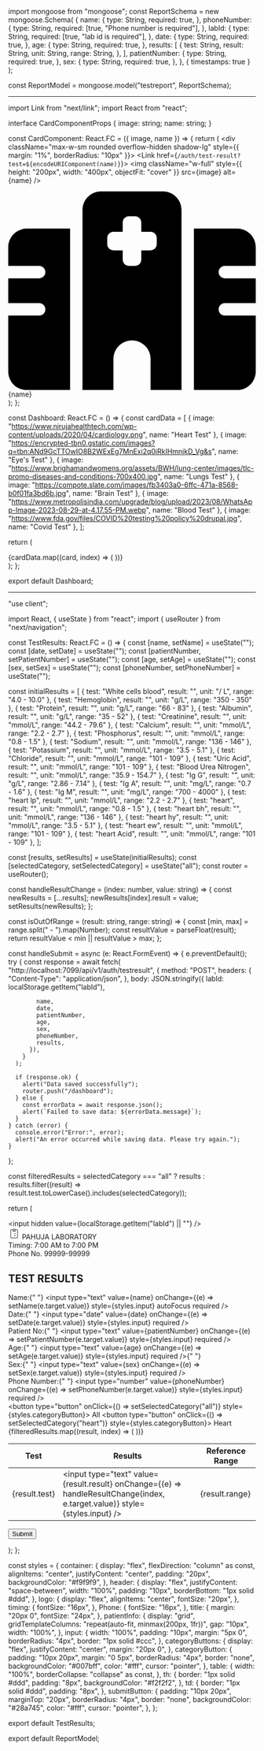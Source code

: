 import mongoose from "mongoose";
const ReportSchema = new mongoose.Schema(
  {
    name: {
      type: String,
      required: true,
    },
    phoneNumber: {
      type: String,
      required: [true, "Phone number is required"],
    },
    labId: {
      type: String,
      required: [true, "lab id is required"],
    },
    date: {
      type: String,
      required: true,
    },
    age: {
      type: String,
      required: true,
    },
    results: [
        {
          test: String,
          result: String,
          unit: String,
          range: String,
        },
      ],
    patientNumber: {
      type: String,
      required: true,
    },
    sex: {
      type: String,
      required: true,
    },
  },
  { timestamps: true }
);

const ReportModel = mongoose.model("testreport", ReportSchema);




---------------------------------------------------------------------------------------

import Link from "next/link";
import React from "react";

interface CardComponentProps {
  image: string;
  name: string;
}

const CardComponent: React.FC<CardComponentProps> = ({ image, name }) => {
  return (
    <div className="max-w-sm rounded overflow-hidden shadow-lg" style={{ margin: "1%", borderRadius: "10px" }}>
      <Link href={`/auth/test-result?test=${encodeURIComponent(name)}`}>
        <img className="w-full" style={{ height: "200px", width: "400px", objectFit: "cover" }} src={image} alt={name} />
        <div className="px-6 py-4">
          <div className="font-bold text-xl mb-2 ml-28">
            <svg height={30} xmlns="http://www.w3.org/2000/svg" viewBox="0 0 640 512">
              <path d="M192 48c0-26.5 21.5-48 48-48H400c26.5 0 48 21.5 48 48V512H368V432c0-26.5-21.5-48-48-48s-48 21.5-48 48v80H192V48zM48 96H160V512H48c-26.5 0-48-21.5-48-48V320H80c8.8 0 16-7.2 16-16s-7.2-16-16-16H0V224H80c8.8 0 16-7.2 16-16s-7.2-16-16-16H0V144c0-26.5 21.5-48 48-48zm544 0c26.5 0 48 21.5 48 48v48H560c-8.8 0-16 7.2-16 16s7.2 16 16 16h80v64H560c-8.8 0-16 7.2-16 16s7.2 16 16 16h80V464c0 26.5-21.5 48-48 48H480V96H592zM312 64c-8.8 0-16 7.2-16 16v24H272c-8.8 0-16 7.2-16 16v16c0 8.8 7.2 16 16 16h24v24c0 8.8 7.2 16 16 16h16c8.8 0 16-7.2 16-16V152h24c8.8 0 16-7.2 16-16V120c0-8.8-7.2-16-16-16H344V80c0-8.8-7.2-16-16-16H312z"/>
            </svg>
            {name}
          </div>
        </div>
      </Link>
    </div>
  );
};

const Dashboard: React.FC = () => {
  const cardData = [
    { image: "https://www.nirujahealthtech.com/wp-content/uploads/2020/04/cardiology.png", name: "Heart Test" },
    { image: "https://encrypted-tbn0.gstatic.com/images?q=tbn:ANd9GcTTOwIO8B2WExEg7MnExi2q0iRkIHmnjkD_Vg&s", name: "Eye's Test" },
    { image: "https://www.brighamandwomens.org/assets/BWH/lung-center/images/tlc-promo-diseases-and-conditions-700x400.jpg", name: "Lungs Test" },
    { image: "https://compote.slate.com/images/fb3403a0-6ffc-471a-8568-b0f01fa3bd6b.jpg", name: "Brain Test" },
    { image: "https://www.metropolisindia.com/upgrade/blog/upload/2023/08/WhatsApp-Image-2023-08-29-at-4.17.55-PM.webp", name: "Blood Test" },
    { image: "https://www.fda.gov/files/COVID%20testing%20policy%20drupal.jpg", name: "Covid Test" },
  ];

  return (
    <div className="grid grid-cols-1 sm:grid-cols-2 md:grid-cols-3 lg:grid-cols-4 gap-4 p-4">
      {cardData.map((card, index) => (
        <CardComponent key={index} image={card.image} name={card.name} />
      ))}
    </div>
  );
};

export default Dashboard;


-------------------------------------------------------------------------------------------------------------------

"use client";

import React, { useState } from "react";
import { useRouter } from "next/navigation";

const TestResults: React.FC = () => {
  const [name, setName] = useState("");
  const [date, setDate] = useState("");
  const [patientNumber, setPatientNumber] = useState("");
  const [age, setAge] = useState("");
  const [sex, setSex] = useState("");
  const [phoneNumber, setPhoneNumber] = useState("");

  const initialResults = [
    { test: "White cells blood", result: "", unit: "/ L", range: "4.0 - 10.0" },
    { test: "Hemoglobin", result: "", unit: "g/L", range: "350 - 350" },
    { test: "Protein", result: "", unit: "g/L", range: "66 - 83" },
    { test: "Albumin", result: "", unit: "g/L", range: "35 - 52" },
    { test: "Creatinine", result: "", unit: "mmol/L", range: "44.2 - 79.6" },
    { test: "Calcium", result: "", unit: "mmol/L", range: "2.2 - 2.7" },
    { test: "Phosphorus", result: "", unit: "mmol/L", range: "0.8 - 1.5" },
    { test: "Sodium", result: "", unit: "mmol/L", range: "136 - 146" },
    { test: "Potassium", result: "", unit: "mmol/L", range: "3.5 - 5.1" },
    { test: "Chloride", result: "", unit: "mmol/L", range: "101 - 109" },
    { test: "Uric Acid", result: "", unit: "mmol/L", range: "101 - 109" },
    { test: "Blood Urea Nitrogen", result: "", unit: "mmol/L", range: "35.9 - 154.7" },
    { test: "Ig G", result: "", unit: "g/L", range: "2.86 - 7.14" },
    { test: "Ig A", result: "", unit: "mg/L", range: "0.7 - 1.6" },
    { test: "Ig M", result: "", unit: "mg/L", range: "700 - 4000" },
    { test: "heart lp", result: "", unit: "mmol/L", range: "2.2 - 2.7" },
    { test: "heart", result: "", unit: "mmol/L", range: "0.8 - 1.5" },
    { test: "heart bh", result: "", unit: "mmol/L", range: "136 - 146" },
    { test: "heart hy", result: "", unit: "mmol/L", range: "3.5 - 5.1" },
    { test: "heart ew", result: "", unit: "mmol/L", range: "101 - 109" },
    { test: "heart Acid", result: "", unit: "mmol/L", range: "101 - 109" },
  ];

  const [results, setResults] = useState(initialResults);
  const [selectedCategory, setSelectedCategory] = useState("all");
  const router = useRouter();

  const handleResultChange = (index: number, value: string) => {
    const newResults = [...results];
    newResults[index].result = value;
    setResults(newResults);
  };

  const isOutOfRange = (result: string, range: string) => {
    const [min, max] = range.split(" - ").map(Number);
    const resultValue = parseFloat(result);
    return resultValue < min || resultValue > max;
  };

  const handleSubmit = async (e: React.FormEvent) => {
    e.preventDefault();
    try {
      const response = await fetch(
        "http://localhost:7099/api/v1/auth/testresult",
        {
          method: "POST",
          headers: {
            "Content-Type": "application/json",
          },
          body: JSON.stringify({
            labId: localStorage.getItem("labId"),





            name,
            date,
            patientNumber,
            age,
            sex,
            phoneNumber,
            results,
          }),
        }
      );

      if (response.ok) {
        alert("Data saved successfully");
        router.push("/dashboard");
      } else {
        const errorData = await response.json();
        alert(`Failed to save data: ${errorData.message}`);
      }
    } catch (error) {
      console.error("Error:", error);
      alert("An error occurred while saving data. Please try again.");
    }
  };

  const filteredResults =
    selectedCategory === "all"
      ? results
      : results.filter((result) => result.test.toLowerCase().includes(selectedCategory));

  return (
    <form onSubmit={handleSubmit} style={styles.container}>
      <input hidden value={localStorage.getItem("labId") || ""} />
      <div style={styles.header}>
        <div style={styles.logo}>
          <svg
            className="w-6 h-6 text-gray-800 dark:text-white"
            aria-hidden="true"
            xmlns="http://www.w3.org/2000/svg"
            width="24"
            height="24"
            fill="none"
            viewBox="0 0 24 24"
          >
            <path
              stroke="currentColor"
              strokeLinecap="round"
              strokeLinejoin="round"
              strokeWidth="2"
              d="M15 4h3a1 1 0 0 1 1 1v15a1 1 0 0 1-1 1H6a1 1 0 0 1-1-1V5a1 1 0 0 1 1-1h3m0 3h6m-3 5h3m-6 0h.01M12 16h3m-6 0h.01M10 3v4h4V3h-4Z"
            />
          </svg>
          PAHUJA LABORATORY
        </div>
        <div style={styles.timing}>Timing: 7:00 AM to 7:00 PM</div>
        <div style={styles.Phone}>Phone No. 99999-99999</div>
      </div>
      <h2 style={styles.title}>TEST RESULTS</h2>
      <div style={styles.patientInfo}>
        <div>
          Name:{" "}
          <input
            type="text"
            value={name}
            onChange={(e) => setName(e.target.value)}
            style={styles.input}
            autoFocus
            required
          />
        </div>
        <div>
          Date:{" "}
          <input
            type="date"
            value={date}
            onChange={(e) => setDate(e.target.value)}
            style={styles.input}
            required
          />
        </div>
        <div>
          Patient No:{" "}
          <input
            type="text"
            value={patientNumber}
            onChange={(e) => setPatientNumber(e.target.value)}
            style={styles.input}
            required
          />
        </div>
        <div>
          Age:{" "}
          <input
            type="text"
            value={age}
            onChange={(e) => setAge(e.target.value)}
            style={styles.input}
            required
          />{" "}
        </div>
        <div>
          Sex:{" "}
          <input
            type="text"
            value={sex}
            onChange={(e) => setSex(e.target.value)}
            style={styles.input}
            required
          />
        </div>
        <div>
          Phone Number:{" "}
          <input
            type="number"
            value={phoneNumber}
            onChange={(e) => setPhoneNumber(e.target.value)}
            style={styles.input}
            required
          />
        </div>
      </div>
      <div style={styles.categoryButtons}>
        <button type="button" onClick={() => setSelectedCategory("all")} style={styles.categoryButton}>
          All
        </button>
        <button type="button" onClick={() => setSelectedCategory("heart")} style={styles.categoryButton}>
          Heart
        </button>
      </div>
      <table style={styles.table}>
        <thead>
          <tr>
            <th style={styles.th}>Test</th>
            <th style={styles.th}>Results</th>
            <th style={styles.th}>Reference Range</th>
          </tr>
        </thead>
        <tbody>
          {filteredResults.map((result, index) => (
            <tr key={index}>
              <td style={styles.td}>{result.test}</td>
              <td style={styles.td}>
                <input
                  type="text"
                  value={result.result}
                  onChange={(e) => handleResultChange(index, e.target.value)}
                  style={styles.input}
                />
              </td>
              <td style={styles.td}>{result.range}</td>
            </tr>
          ))}
        </tbody>
      </table>
      <button type="submit" style={styles.submitButton}>Submit</button>
    </form>
  );
};

const styles = {
  container: {
    display: "flex",
    flexDirection: "column" as const,
    alignItems: "center",
    justifyContent: "center",
    padding: "20px",
    backgroundColor: "#f9f9f9",
  },
  header: {
    display: "flex",
    justifyContent: "space-between",
    width: "100%",
    padding: "10px",
    borderBottom: "1px solid #ddd",
  },
  logo: {
    display: "flex",
    alignItems: "center",
    fontSize: "20px",
  },
  timing: {
    fontSize: "16px",
  },
  Phone: {
    fontSize: "16px",
  },
  title: {
    margin: "20px 0",
    fontSize: "24px",
  },
  patientInfo: {
    display: "grid",
    gridTemplateColumns: "repeat(auto-fit, minmax(200px, 1fr))",
    gap: "10px",
    width: "100%",
  },
  input: {
    width: "100%",
    padding: "10px",
    margin: "5px 0",
    borderRadius: "4px",
    border: "1px solid #ccc",
  },
  categoryButtons: {
    display: "flex",
    justifyContent: "center",
    margin: "20px 0",
  },
  categoryButton: {
    padding: "10px 20px",
    margin: "0 5px",
    borderRadius: "4px",
    border: "none",
    backgroundColor: "#007bff",
    color: "#fff",
    cursor: "pointer",
  },
  table: {
    width: "100%",
    borderCollapse: "collapse" as const,
  },
  th: {
    border: "1px solid #ddd",
    padding: "8px",
    backgroundColor: "#f2f2f2",
  },
  td: {
    border: "1px solid #ddd",
    padding: "8px",
  },
  submitButton: {
    padding: "10px 20px",
    marginTop: "20px",
    borderRadius: "4px",
    border: "none",
    backgroundColor: "#28a745",
    color: "#fff",
    cursor: "pointer",
  },
};

export default TestResults;


export default ReportModel;
